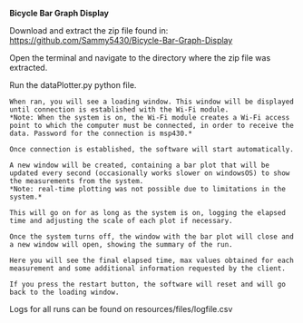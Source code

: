 **Bicycle Bar Graph Display**

Download and extract the zip file found in:
https://github.com/Sammy5430/Bicycle-Bar-Graph-Display

Open the terminal and navigate to the directory where the zip file was extracted.

Run the dataPlotter.py python file.

	When ran, you will see a loading window. This window will be displayed until connection is established with the Wi-Fi module.
	*Note: When the system is on, the Wi-Fi module creates a Wi-Fi access point to which the computer must be connected, in order to receive the data. Password for the connection is msp430.*

	Once connection is established, the software will start automatically. 
	
	A new window will be created, containing a bar plot that will be updated every second (occasionally works slower on windowsOS) to show the measurements from the system.
	*Note: real-time plotting was not possible due to limitations in the system.*

	This will go on for as long as the system is on, logging the elapsed time and adjusting the scale of each plot if necessary.

	Once the system turns off, the window with the bar plot will close and a new window will open, showing the summary of the run.

	Here you will see the final elapsed time, max values obtained for each measurement and some additional information requested by the client.

	If you press the restart button, the software will reset and will go back to the loading window.

Logs for all runs can be found on resources/files/logfile.csv